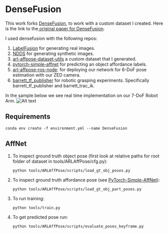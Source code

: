 # DenseFusion

This work forks [DenseFusion](https://github.com/j96w/DenseFusion), to work with a custom dataset I created. Here is the link to the[ original paper for DenseFusion](https://arxiv.org/abs/1901.04780). 

I used densefusion with the following repos:

1. [LabelFusion](https://github.com/RobotLocomotion/LabelFusion) for generating real images.
2. [NDDS](https://github.com/NVIDIA/Dataset_Synthesizer) for generating synthetic images.
3. [arl-affpose-dataset-utils](https://github.com/UW-Advanced-Robotics-Lab/arl-affpose-dataset-utils) a custom dataset that I generated.
4. [pytorch-simple-affnet](https://github.com/UW-Advanced-Robotics-Lab/pytorch-simple-affnet) for predicting an object affordance labels.
6. [arl-affpose-ros-node](https://github.com/UW-Advanced-Robotics-Lab/arl-affpose-ros-node): for deploying our network for 6-DoF pose estimation with our ZED camera.
7. [barrett_tf_publisher](https://github.com/UW-Advanced-Robotics-Lab/barrett-wam-arm) for robotic grasping experiments. Specifically barrett_tf_publisher and barrett_trac_ik. 

In the sample below we see real time implementation on our 7-DoF Robot Arm.
![Alt text](samples/demo.gif?raw=true "Title")

## Requirements
   ```
   conda env create -f environment.yml --name DenseFusion
   ```

## AffNet
1. To inspect ground truth object pose (first look at relative paths for root folder of dataset in tools/ARLAffPose/cfg.py):
   ```
   python tools/ARLAffPose/scripts/load_gt_obj_poses.py
   ```
1. To inspect ground truth affordance pose (see [PyTorch-Simple-AffNet](https://github.com/akeaveny/PyTorch-Simple-AffNet/blob/master/README.md)):
   ```
   python tools/ARLAffPose/scripts/load_gt_obj_part_poses.py
   ```
3. To run training:
   ```
   python tools/train.py
   ```
4. To get predicted pose run:
   ```
   python tools/ARLAffPose/scripts/evaluate_poses_keyframe.py
   ```
